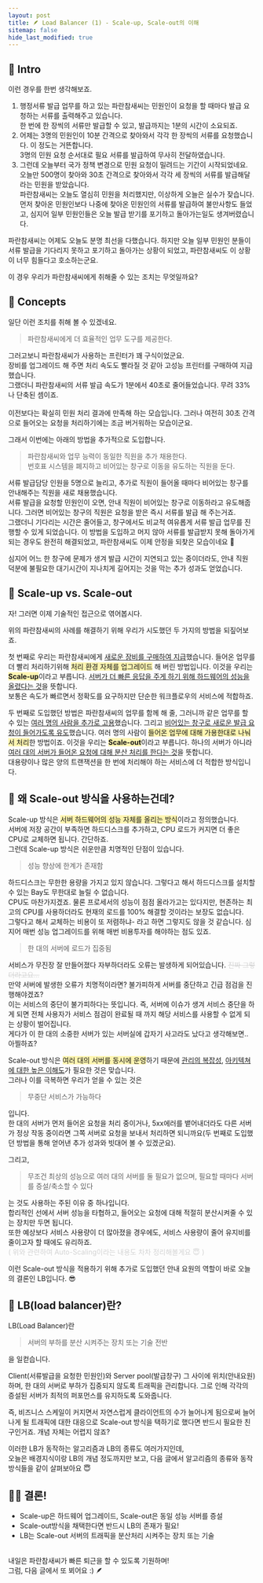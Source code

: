```yaml
---
layout: post
title: 🪶 Load Balancer (1) - Scale-up, Scale-out의 이해
sitemap: false
hide_last_modified: true
---
```

<!---->
## 📖 Intro
이런 경우를 한번 생각해보죠.

1. 행정서류 발급 업무를 하고 있는 파란참새씨는 민원인이 요청을 할 때마다 발급 요청하는 서류를 출력해주고 있습니다.<br/>
한 번에 한 장씩의 서류만 발급할 수 있고, 발급까지는 1분의 시간이 소요되죠.
2. 어제는 3명의 민원인이 10분 간격으로 찾아와서 각각 한 장씩의 서류를 요청했습니다. 이 정도는 거뜬합니다.<br/>
3명의 민원 요청 순서대로 필요 서류를 발급하여 무사히 전달하였습니다.
3. 그런데 오늘부터 국가 정책 변경으로 민원 요청이 밀려드는 기간이 시작되었네요. 오늘만 500명이 찾아와 30초 간격으로 찾아와서 각각 세 장씩의 서류를 발급해달라는 민원을 받았습니다. <br/>
파란참새씨는 오늘도 열심히 민원을 처리했지만, 이상하게 오늘은 실수가 잦습니다.<br/>
먼저 찾아온 민원인보다 나중에 찾아온 민원인의 서류를 발급하여 불만사항도 들었고, 심지어 일부 민원인들은 오늘 발급 받기를 포기하고 돌아가는일도 생겨버렸습니다.

파란참새씨는 어제도 오늘도 분명 최선을 다했습니다.
하지만 오늘 일부 민원인 분들이 서류 발급을 기다리지 못하고 포기하고 돌아가는 상황이 되었고, 파란참새씨도 이 상황이 너무 힘들다고 호소하는군요.<br/>

이 경우 우리가 파란참새씨에게 취해줄 수 있는 조치는 무엇일까요?

## 📖 Concepts
일단 이런 조치를 취해 볼 수 있겠네요.

> 파란참새씨에게 더 효율적인 업무 도구를 제공한다.

그러고보니 파란참새씨가 사용하는 프린터가 꽤 구식이었군요. <br/>
장비를 업그레이드 해 주면 처리 속도도 빨라질 것 같아 고성능 프린터를 구매하여 지급했습니다.<br/>
그랬더니 파란참새씨의 서류 발급 속도가 1분에서 40초로 줄어들었습니다. 무려 33%나 단축된 셈이죠.<br/><br/>
이전보다는 확실히 민원 처리 결과에 만족해 하는 모습입니다. 그러나 여전히 30초 간격으로 들어오는 요청을 처리하기에는 조금 버거워하는 모습이군요.

그래서 이번에는 아래의 방법을 추가적으로 도입합니다.

> 파란참새씨와 업무 능력이 동일한 직원을 추가 채용한다.<br/>
> 번호표 시스템을 폐지하고 비어있는 창구로 이동을 유도하는 직원을 둔다.

서류 발급담당 인원을 5명으로 늘리고, 추가로 직원이 들어올 때마다 비어있는 창구를 안내해주는 직원을 새로 채용했습니다.<br/>
서류 발급을 요청할 민원인이 오면, 안내 직원이 비어있는 창구로 이동하라고 유도해줍니다. 그러면 비어있는 창구의 직원은 요청을 받은 즉시 서류를 발급 해 주는거죠. <br/>
그랬더니 기다리는 시간은 줄어들고, 창구에서도 비교적 여유롭게 서류 발급 업무를 진행할 수 있게 되었습니다.
이 방법을 도입하고 머지 않아 서류를 발급받지 못해 돌아가게 되는 경우도 완전히 해결되었고, 파란참새씨도 이제 안정을 되찾은 모습이네요 🎉<br/>

심지어 어느 한 창구에 문제가 생겨 발급 시간이 지연되고 있는 중이더라도, 안내 직원 덕분에 불필요한 대기시간이 지나치게 길어지는 것을 막는 추가 성과도 얻었습니다. 


## 📖 Scale-up vs. Scale-out
자! 그러면 이제 기술적인 접근으로 엮어봅시다.

위의 파란참새씨의 사례를 해결하기 위해 우리가 시도했던 두 가지의 방법을 되짚어보죠.

첫 번째로 우리는 파란참새씨에게 <u>새로운 장비를 구매하여 지급</u>했습니다.
들어온 업무를 더 빨리 처리하기위해 <span style="background-color: #fff5b1">처리 환경 자체를 업그레이드</span> 해 버린 방법입니다.
이것을 우리는 <b><span style="background-color: #fff5b1">Scale-up</span></b>이라고 부릅니다.
<u>서버가 더 빠른 응답을 주게 하기 위해 하드웨어의 성능을 올렸다는 것</u>을 뜻합니다.<br/>
보통은 속도가 빠르면서 정확도를 요구하지만 단순한 워크플로우의 서비스에 적합하죠.

두 번째로 도입했던 방법은 파란참새씨의 업무를 함께 해 줄, 그러니까 같은 업무를 할 수 있는 <u>여러 명의 사람을 추가로 고용</u>했습니다. 그리고 <u>비어있는 창구로 새로운 발급 요청이 들어가도록 유도</u>했습니다.
여러 명의 사람이 <span style="background-color: #fff5b1">들어온 업무에 대해 가용한대로 나눠서 처리</span>한 방법이죠.
이것을 우리는 <b><span style="background-color: #fff5b1">Scale-out</span></b>이라고 부릅니다.
하나의 서버가 아니라 <u>여러 대의 서버가 들어온 요청에 대해 분산 처리를 한다는 것</u>을 뜻합니다.<br/>
대용량이나 많은 양의 트랜잭션을 한 번에 처리해야 하는 서비스에 더 적합한 방식입니다.

## 📖 왜 Scale-out 방식을 사용하는건데?

Scale-up 방식은 <span style="background-color: #fff5b1">서버 하드웨어의 성능 자체를 올리는 방식</span>이라고 정의했습니다.<br/>
서버에 저장 공간이 부족하면 하드디스크를 추가하고, CPU 로드가 커지면 더 좋은 CPU로 교체하면 됩니다. 간단하죠.<br/>
그런데 Scale-up 방식은 쉬운만큼 치명적인 단점이 있습니다.


> 성능 향상에 한계가 존재함

하드디스크는 무한한 용량을 가지고 있지 않습니다. 그렇다고 해서 하드디스크를 설치할 수 있는 Bay도 무한대로 늘릴 수 없습니다.<br/>
CPU도 마찬가지겠죠. 물론 프로세서의 성능이 점점 올라가고는 있다지만, 현존하는 최고의 CPU를 사용하더라도 현재의 로드를 100% 해결할 것이라는 보장도 없습니다.<br/>
그렇다고 해서 교체하는 비용이 또 저렴하냐- 라고 하면 그렇지도 않을 것 같습니다. 심지어 매번 성능 업그레이드를 위해 매번 비용투자를 해야하는 점도 있죠.<br/>


> 한 대의 서버에 로드가 집중됨

서비스가 무진장 잘 만들어졌다 자부하더라도 오류는 발생하게 되어있습니다. <span style="color: lightgray">~~진짜 그렇더라고요...~~</span><br/>
만약 서버에 발생한 오류가 치명적이라면? 불가피하게 서버를 중단하고 긴급 점검을 진행해야겠죠?<br/>
이는 서비스의 중단이 불가피하다는 뜻입니다. 즉, 서버에 이슈가 생겨 서비스 중단을 하게 되면 전체 사용자가 서비스 점검이 완료될 때 까지 해당 서비스를 사용할 수 없게 되는 상황이 벌어집니다.<br/>
게다가 이 한 대의 소중한 서버가 있는 서버실에 갑자기 사고라도 났다고 생각해보면.. 아찔하죠?<br/>

Scale-out 방식은 <span style="background-color: #fff5b1">여러 대의 서버를 동시에 운영</span>하기 때문에 <u>관리의 복잡성</u>, <u>아키텍쳐에 대한 높은 이해도</u>가 필요한 것은 맞습니다.<br/>
그러나 이를 극복하면 우리가 얻을 수 있는 것은

> 무중단 서비스가 가능하다

입니다.<br/>
한 대의 서버가 먼저 들어온 요청을 처리 중이거나, 5xx에러를 뱉어내더라도 다른 서버가 정상 작동 중이라면 그쪽 서버로 요청을 보내서 처리하면 되니까요(두 번째로 도입했던 방법을 통해 얻어낸 추가 성과와 빗대어 볼 수 있겠군요).

그리고,
> 무조건 최상의 성능으로 여러 대의 서버를 둘 필요가 없으며, 필요할 때마다 서버를 증설/축소할 수 있다

는 것도 사용하는 주된 이유 중 하나입니다.<br/>
합리적인 선에서 서버 성능을 타협하고, 들어오는 요청에 대해 적절히 분산시켜줄 수 있는 장치만 두면 됩니다.<br/>
또한 예상보다 서비스 사용량이 더 많아졌을 경우에도, 서비스 사용량이 줄어 유지비를 줄이고자 할 때에도 유리하죠.<br/>
<span style="color: lightgray">( 위와 관련하여 Auto-Scaling이라는 내용도 차차 정리해볼게요 😇 )</span>

이런 Scale-out 방식을 적용하기 위해 추가로 도입했던 안내 요원의 역할이 바로 오늘의 결론인 LB입니다. 😎
 

## 📖 LB(load balancer)란?
LB(Load Balancer)란
> 서버의 부하를 분산 시켜주는 장치 또는 기술 전반

을 일컫습니다.<br/>

Client(서류발급을 요청한 민원인)와 Server pool(발급창구) 그 사이에 위치(안내요원)하며, 한 대의 서버로 부하가 집중되지 않도록 트래픽을 관리합니다. 그로 인해 각각의 증설된 서버가 최적의 퍼포먼스를 유지하도록 도와줍니다.

즉, 비즈니스 스케일이 커지면서 자연스럽게 클라이언트의 수가 늘어나게 됨으로써 늘어나게 될 트래픽에 대한 대응으로 Scale-out 방식을 택하기로 했다면 반드시 필요한 친구인거죠. 개념 자체는 어렵지 않죠?

이러한 LB가 동작하는 알고리즘과 LB의 종류도 여러가지인데,<br/>
오늘은 배경지식이랑 LB의 개념 정도까지만 보고, 다음 글에서 알고리즘의 종류와 동작 방식들을 같이 살펴보아요 😇


## 💁🏻 결론!
* Scale-up은 하드웨어 업그레이드, Scale-out은 동일 성능 서버를 증설
* Scale-out방식을 채택한다면 반드시 LB의 존재가 필요!
* LB는 Scale-out 서버의 트래픽을 분산처리 시켜주는 장치 또는 기술

<br/>
내일은 파란참새씨가 빠른 퇴근을 할 수 있도록 기원하며!<br/>
그럼, 다음 글에서 또 뵈어요 :) 🪶